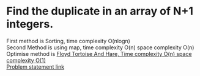 <h1>Find the duplicate in an array of N+1 integers.</h1>
First method is Sorting, time complexity O(nlogn) <br>
Second Method is using map, time complexity O(n) space complexity O(n)<br>
Optimise method is <u>Floyd Tortoise And Hare, Time complexity O(n) space complexity O(1)</u><br>
<a href = "https://www.youtube.com/watch?v=32Ll35mhWg0&list=PLgUwDviBIf0rPG3Ictpu74YWBQ1CaBkm2&index=1"> Problem statement link</a>

